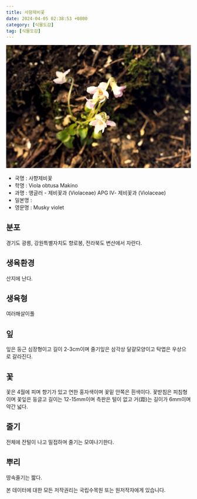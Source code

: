```yaml
---
title: 사향제비꽃
date: 2024-04-05 02:38:53 +0800
category: [식물도감]
tag: [식물도감]
---
```




![사향제비꽃](/assets/img/fileUpload/plants/basic/Violaceae/Viola/22564/22564_2_th2.jpg)
- 국명 : 사향제비꽃
- 학명 : Viola obtusa Makino
- 과명 : 앵글러 - 제비꽃과 (Violaceae) APG Ⅳ- 제비꽃과 (Violaceae)
- 일본명 : 
- 영문명 : Musky violet


## 분포
경기도 광릉, 강원특별자치도 향로봉, 전라북도 변산에서 자란다.
## 생육환경
산지에 난다.
## 생육형
여러해살이풀
## 잎
잎은 둥근 심장형이고 길이 2-3cm이며 줄기잎은 삼각상 달걀모양이고 탁엽은 우상으로 갈라진다.
## 꽃
꽃은 4월에 피며 향기가 있고 연한 홍자색이며 꽃밑 안쪽은 흰색이다. 꽃받침은 피침형이며 꽃잎은 둥글고 길이는 12-15mm이며 측판은 털이 없고 거(距)는 길이가 6mm이며 약간 넓다.
## 줄기
전체에 잔털이 나고 밀접하며 줄기는 모여나기한다.
## 뿌리
땅속줄기는 짧다.






본 데이터에 대한 모든 저작권리는 국립수목원 또는 원저작자에게 있습니다.
